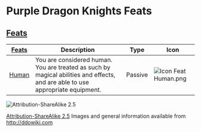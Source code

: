 # Purple Dragon Knights Feats

## [Feats](http://ddowiki.com/page/Category:Purple_Dragon_Knight_feats)

| [ ][existingFeat] [Feats][result]      | Description                                                                                                                    | Type    | Icon                                                |
|----------------------------------------|--------------------------------------------------------------------------------------------------------------------------------|---------|-----------------------------------------------------|
| [Human](http://ddowiki.com/page/Human) | You are considered human. You are treated as such by magical abilities and effects, and are able to use appropriate equipment. | Passive | ![Icon Feat Human.png](/images/Human_race_icon.png) |

[existingFeat]: - "c:verify-rows=#feat:verifyGrantedFeats()"

[_matchStrategy_]: - "c:matchStrategy=KeyMatch"

[result]: - "?=#feat"

[halfling_agility]: http://ddowiki.com/page/Halfling_Agility_(feat)

[elf_feat]: http://www.ddowiki.com/edit/Elf_(feat)?redlink=1 "Elf (feat) (page does not exist)"

[elf_race]: http://www.ddowiki.com/page/Elf "Elf"

[sunelf_race]: http://www.ddowiki.com/page/Sun_Elf_(Morninglord) "Sun Elf (Morninglord)"
![Attribution-ShareAlike 2.5](/images/somerights20.png)

[Attribution-ShareAlike 2.5](https://creativecommons.org/licenses/by-sa/2.5/) Images and general information available
from http://ddowiki.com


